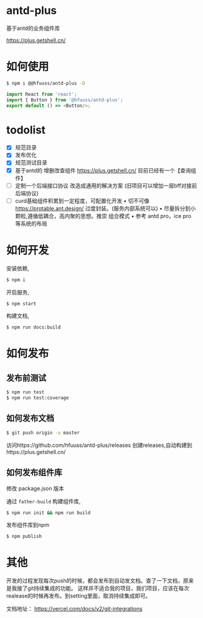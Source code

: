 # antd-plus
基于antd的业务组件库

https://plus.getshell.cn/
# 如何使用

```bash
$ npm i @@hfuuss/antd-plus -D
```

```js
import React from 'react';
import { Button } from '@hfuuss/antd-plus';
export default () => <Button/>;
```

# todolist

- [x] 规范目录
- [x] 发布优化
- [x] 规范测试目录
- [x] 基于antd的 增删改查组件 https://plus.getshell.cn/ 目前已经有一个【查询组件】
- [ ] 定制一个后端接口协议 改造成通用的解决方案 (旧项目可以增加一层bff对接前后端协议)
- [ ] curd基础组件积累到一定程度，可配置化开发
• 切不可像  https://protable.ant.design/ 过度封装。(服务内部系统可以)
• 尽量拆分到小颗粒,遵循低耦合，高内聚的思想。推崇 组合模式
• 参考 antd pro，ice pro 等系统的布局

# 如何开发

安装依赖,

```bash
$ npm i
```

开启服务,

```bash
$ npm start
```

构建文档,

```bash
$ npm run docs:build
```
# 如何发布

## 发布前测试
```bash
$ npm run test
$ npm run test:coverage
```


## 如何发布文档

```bash
$ git push origin -u master
```
访问https://github.com/hfuuss/antd-plus/releases
创建releases,自动构建到https://plus.getshell.cn/


## 如何发布组件库

修改 package.json 版本

通过 `father-build` 构建组件库,

```bash
$ npm run init && npm run build
```

发布组件库到npm
```bash
$ npm publish 
```


# 其他
开发的过程发现每次push的时候，都会发布到自动发文档。查了一下文档，原来是我接了git持续集成的功能。
这样并不适合我的项目，我们项目，应该在每次realease的时候再发布。到setting里面，取消持续集成即可。

文档地址： https://vercel.com/docs/v2/git-integrations